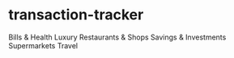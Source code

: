 # transaction-tracker
Bills & Health
Luxury
Restaurants & Shops
Savings & Investments
Supermarkets
Travel